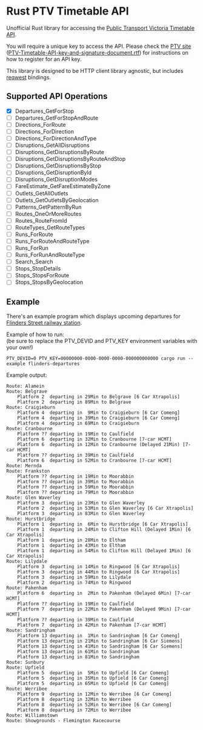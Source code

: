 Rust PTV Timetable API
======================

Unofficial Rust library for accessing the [Public Transport Victoria Timetable API](https://www.ptv.vic.gov.au/footer/data-and-reporting/datasets/ptv-timetable-api/).

You will require a unique key to access the API. Please check the [PTV site](https://www.ptv.vic.gov.au/footer/data-and-reporting/datasets/ptv-timetable-api/) ([PTV-Timetable-API-key-and-signature-document.rtf](https://www.ptv.vic.gov.au/assets/default-site/footer/data-and-reporting/Datasets/PTV-Timetable-API/60096c0692/PTV-Timetable-API-key-and-signature-document.rtf)) for instructions on how to register for an API key.

This library is designed to be HTTP client library agnostic, but includes [reqwest](https://crates.io/crates/reqwest) bindings.

Supported API Operations
------------------------
- [X] Departures_GetForStop
- [ ] Departures_GetForStopAndRoute
- [ ] Directions_ForRoute
- [ ] Directions_ForDirection
- [ ] Directions_ForDirectionAndType
- [ ] Disruptions_GetAllDisruptions
- [ ] Disruptions_GetDisruptionsByRoute
- [ ] Disruptions_GetDisruptionsByRouteAndStop
- [ ] Disruptions_GetDisruptionsByStop
- [ ] Disruptions_GetDisruptionById
- [ ] Disruptions_GetDisruptionModes
- [ ] FareEstimate_GetFareEstimateByZone
- [ ] Outlets_GetAllOutlets
- [ ] Outlets_GetOutletsByGeolocation
- [ ] Patterns_GetPatternByRun
- [ ] Routes_OneOrMoreRoutes
- [ ] Routes_RouteFromId
- [ ] RouteTypes_GetRouteTypes
- [ ] Runs_ForRoute
- [ ] Runs_ForRouteAndRouteType
- [ ] Runs_ForRun
- [ ] Runs_ForRunAndRouteType
- [ ] Search_Search
- [ ] Stops_StopDetails
- [ ] Stops_StopsForRoute
- [ ] Stops_StopsByGeolocation

Example
-------
There's an example program which displays upcoming departures for [Flinders Street railway station](https://en.wikipedia.org/wiki/Flinders_Street_railway_station).

Example of how to run:  
(be sure to replace the PTV_DEVID and PTV_KEY environment variables with your own!)
```text
PTV_DEVID=0 PTV_KEY=00000000-0000-0000-0000-000000000000 cargo run --example flinders-departures
```
Example output:
```text
Route: Alamein
Route: Belgrave
    Platform 2  departing in 29Min to Belgrave [6 Car Xtrapolis]
    Platform 2  departing in 89Min to Belgrave
Route: Craigieburn
    Platform 4  departing in  9Min to Craigieburn [6 Car Comeng]
    Platform 4  departing in 39Min to Craigieburn [6 Car Comeng]
    Platform 4  departing in 69Min to Craigieburn
Route: Cranbourne
    Platform ?? departing in 19Min to Caulfield
    Platform 6  departing in 32Min to Cranbourne [7-car HCMT]
    Platform 6  departing in 12Min to Cranbourne (Delayed 21Min) [7-car HCMT]
    Platform ?? departing in 39Min to Caulfield
    Platform 6  departing in 52Min to Cranbourne [7-car HCMT]
Route: Mernda
Route: Frankston
    Platform ?? departing in 19Min to Moorabbin
    Platform ?? departing in 39Min to Moorabbin
    Platform ?? departing in 59Min to Moorabbin
    Platform ?? departing in 79Min to Moorabbin
Route: Glen Waverley
    Platform 3  departing in 23Min to Glen Waverley
    Platform 2  departing in 53Min to Glen Waverley [6 Car Xtrapolis]
    Platform 3  departing in 83Min to Glen Waverley
Route: Hurstbridge
    Platform 1  departing in  6Min to Hurstbridge [6 Car Xtrapolis]
    Platform 1  departing in 24Min to Clifton Hill (Delayed 1Min) [6 Car Xtrapolis]
    Platform 1  departing in 28Min to Eltham
    Platform 1  departing in 43Min to Eltham
    Platform 1  departing in 54Min to Clifton Hill (Delayed 1Min) [6 Car Xtrapolis]
Route: Lilydale
    Platform 3  departing in 14Min to Ringwood [6 Car Xtrapolis]
    Platform 3  departing in 44Min to Ringwood [6 Car Xtrapolis]
    Platform 3  departing in 59Min to Lilydale
    Platform 2  departing in 74Min to Ringwood
Route: Pakenham
    Platform 6  departing in  2Min to Pakenham (Delayed 6Min) [7-car HCMT]
    Platform ?? departing in 19Min to Caulfield
    Platform 7  departing in 22Min to Pakenham (Delayed 9Min) [7-car HCMT]
    Platform ?? departing in 39Min to Caulfield
    Platform 7  departing in 42Min to Pakenham [7-car HCMT]
Route: Sandringham
    Platform 13 departing in  1Min to Sandringham [6 Car Comeng]
    Platform 13 departing in 21Min to Sandringham [6 Car Siemens]
    Platform 13 departing in 41Min to Sandringham [6 Car Siemens]
    Platform 13 departing in 61Min to Sandringham
    Platform 13 departing in 81Min to Sandringham
Route: Sunbury
Route: Upfield
    Platform 5  departing in  5Min to Upfield [6 Car Comeng]
    Platform 5  departing in 35Min to Upfield [6 Car Comeng]
    Platform 5  departing in 65Min to Upfield [6 Car Comeng]
Route: Werribee
    Platform 9  departing in 12Min to Werribee [6 Car Comeng]
    Platform 8  departing in 32Min to Werribee
    Platform 8  departing in 52Min to Werribee [6 Car Comeng]
    Platform 8  departing in 72Min to Werribee
Route: Williamstown
Route: Showgrounds - Flemington Racecourse
```

